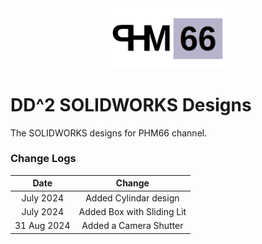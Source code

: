 
<div align="center">
  <img src="https://raw.githubusercontent.com/parham/parham.github.io/main/assets/logo/phm_logo.png"/ width="200">
</div>

# DD^2 SOLIDWORKS Designs
The SOLIDWORKS designs for PHM66 channel.

### Change Logs
| 	Date	   | 	Change	 | 
| 	:-----:	 | 	:-----:	 | 
| 	July 2024	  | 	Added Cylindar design	       | 
| 	July 2024	  | 	Added Box with Sliding Lit	 | 
| 	31 Aug 2024	| 	Added a Camera Shutter	     | 
